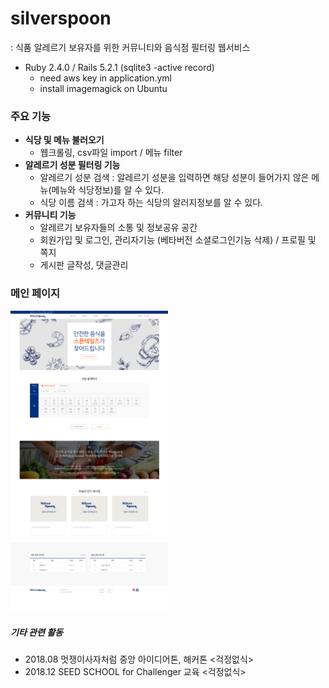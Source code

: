 # silverspoon 
: 식품 알레르기 보유자를 위한 커뮤니티와 음식점 필터링 웹서비스

- Ruby 2.4.0 / Rails 5.2.1 (sqlite3 -active record) 
  + need aws key in application.yml 
  + install imagemagick on Ubuntu 

### 주요 기능
  - <b>식당 및 메뉴 불러오기</b> 
    - 웹크롤링, csv파일 import / 메뉴 filter
  - <b>알레르기 성분 필터링 기능</b>
    - 알레르기 성분 검색 : 알레르기 성분을 입력하면 해당 성분이 들어가지 않은 메뉴(메뉴와 식당정보)를 알 수 있다.
    - 식당 이름 검색 : 가고자 하는 식당의 알러지정보를 알 수 있다.
   - <b>커뮤니티 기능</b>
     - 알레르기 보유자들의 소통 및 정보공유 공간
     - 회원가입 및 로그인, 관리자기능 (베타버전 소셜로그인기능 삭제) / 프로필 및 쪽지
     - 게시판 글작성, 댓글관리

### 메인 페이지
<img src="./screenshot/main.png" width="50%">


##### 기타 관련 활동
- 2018.08 멋쟁이사자처럼 중앙 아이디어톤, 해커톤 <걱정없식>
- 2018.12 SEED SCHOOL for Challenger 교육 <걱정없식>
